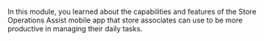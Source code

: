 In this module, you learned about the capabilities and features of the Store Operations Assist mobile app that store associates can use to be more productive in managing their daily tasks.
